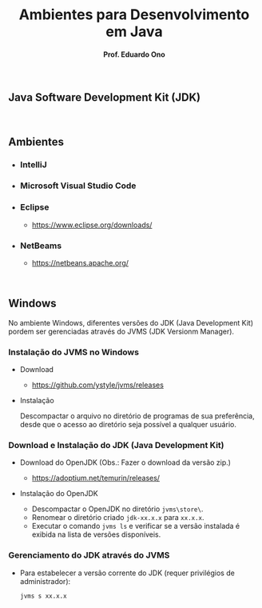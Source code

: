 
<h1 align="center">Ambientes para Desenvolvimento em Java</h1>

<h4 align="center">Prof. Eduardo Ono</h4>

&nbsp;

## Java Software Development Kit (JDK)

&nbsp;

## Ambientes

* ### IntelliJ

* ### Microsoft Visual Studio Code

* ### Eclipse

  * https://www.eclipse.org/downloads/

* ### NetBeams

  * https://netbeans.apache.org/

&nbsp;

## Windows

No ambiente Windows, diferentes versões do JDK (Java Development Kit) pordem ser gerenciadas através do JVMS (JDK Versionm Manager).

### Instalação do JVMS no Windows

* Download

    * https://github.com/ystyle/jvms/releases

* Instalação

    Descompactar o arquivo no diretório de programas de sua preferência, desde que o acesso ao diretório seja possível a qualquer usuário.

### Download e Instalação do JDK (Java Development Kit)

* Download do OpenJDK (Obs.: Fazer o download da versão zip.)

  * https://adoptium.net/temurin/releases/

* Instalação do OpenJDK

  * Descompactar o OpenJDK no diretório `jvms\store\`.
  * Renomear o diretório criado `jdk-xx.x.x` para `xx.x.x`.
  * Executar o comando `jvms ls` e verificar se a versão instalada é exibida na lista de versões disponíveis.

### Gerenciamento do JDK através do JVMS

* Para estabelecer a versão corrente do JDK (requer privilégios de administrador):

    `jvms s xx.x.x`

&nbsp;
